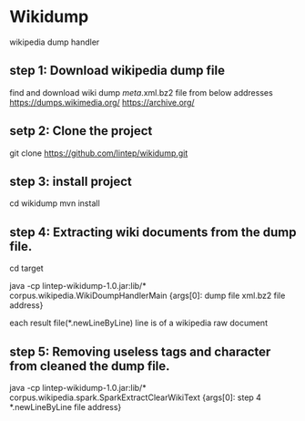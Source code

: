 # Wikidump
wikipedia dump handler

## step 1: Download wikipedia dump file
find and download wiki dump *meta*.xml.bz2 file from below addresses
https://dumps.wikimedia.org/
https://archive.org/

## setp 2: Clone the project
git clone https://github.com/lintep/wikidump.git

## step 3: install project
cd wikidump
mvn install

## step 4: Extracting wiki documents from the dump file.
cd target

java -cp lintep-wikidump-1.0.jar:lib/* corpus.wikipedia.WikiDoumpHandlerMain {args[0]: dump file xml.bz2 file address}

each result file(*.newLineByLine) line is of a wikipedia raw document

## step 5: Removing useless tags and character from cleaned the dump file.

java -cp lintep-wikidump-1.0.jar:lib/* corpus.wikipedia.spark.SparkExtractClearWikiText {args[0]: step 4 *.newLineByLine file address}

